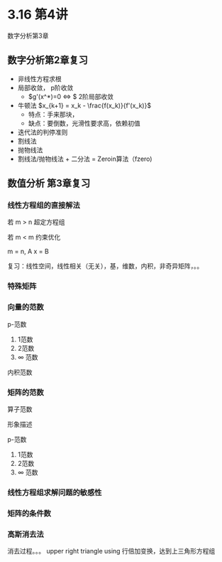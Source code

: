 # 3.16 第4讲

数字分析第3章

## 数字分析第2章复习

- 非线性方程求根
- 局部收敛， p阶收敛
  - $g'(x^*)=0 <=> $ 2阶局部收敛
- 牛顿法 $x_{k+1} = x_k - \frac{f(x_k)}{f'(x_k)}$ 
  - 特点：手来那块，
  - 缺点：要倒数，光滑性要求高，依赖初值
- 迭代法的判停准则
- 割线法
- 抛物线法
- 割线法/抛物线法 + 二分法 = Zeroin算法（fzero)

## 数值分析 第3章复习

### 线性方程组的直接解法

若 m > n 超定方程组

若 m < m 约束优化

m = n, A x = B

复习：线性空间，线性相关（无关），基，维数，内积，非奇异矩阵，。。

### 特殊矩阵

### 向量的范数

p-范数

1. 1范数
2. 2范数
3. $\infty$ 范数

内积范数

### 矩阵的范数

算子范数

形象描述

p-范数

1. 1范数
2. 2范数
3. $\infty$ 范数

### 线性方程组求解问题的敏感性

### 矩阵的条件数

### 高斯消去法

消去过程。。。 upper right triangle using 行倍加变换，达到上三角形方程组